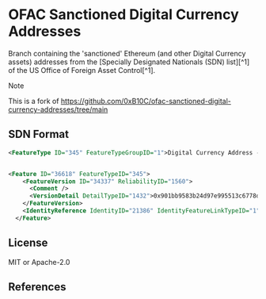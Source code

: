 # OFAC Sanctioned Digital Currency Addresses

Branch containing the 'sanctioned' Ethereum (and other Digital Currency assets)
addresses from the [Specially Designated Nationals (SDN) list][^1] of the US
Office of Foreign Asset Control[^1].

> [!NOTE]     
> This is a fork of https://github.com/0xB10C/ofac-sanctioned-digital-currency-addresses/tree/main

## SDN Format 

```xml
<FeatureType ID="345" FeatureTypeGroupID="1">Digital Currency Address - ETH</FeatureType>


<Feature ID="36618" FeatureTypeID="345">
    <FeatureVersion ID="34337" ReliabilityID="1560">
      <Comment />
      <VersionDetail DetailTypeID="1432">0x901bb9583b24d97e995513c6778dc6888ab6870e</VersionDetail>
    </FeatureVersion>
    <IdentityReference IdentityID="21386" IdentityFeatureLinkTypeID="1" />
  </Feature>
```

## License

MIT or Apache-2.0

## References

[1]: https://home.treasury.gov/policy-issues/financial-sanctions/specially-designated-nationals-and-blocked-persons-list-sdn-human-readable-lists

